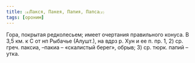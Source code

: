 ```yaml
---
title: ⒜Пакся, Пакея, Папия, Папса⒵
tags: [ороним]
---
```


Гора, покрытая редколесьем; имеет очертания правильного конуса. В 3,5 км. к С от
нп Рыбачье (Алушт.), на вдрз р. Хун и ее п. пр. 1, 2) ср. греч. паксиа, –пакиа –
«скалистый берег», обрыв; 3) ср. тюрк. папий – утка.
